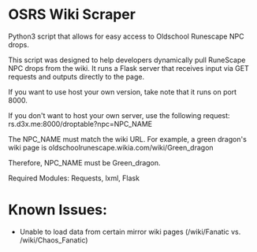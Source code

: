 # OSRS Wiki Scraper

Python3 script that allows for easy access to Oldschool Runescape NPC drops.


This script was designed to help developers dynamically pull RuneScape NPC drops from the wiki. It runs a Flask server that receives input via GET requests and outputs directly to the page.


If you want to use host your own version, take note that it runs on port 8000.


If you don't want to host your own server, use the following request: rs.d3x.me:8000/droptable?npc=NPC_NAME

The NPC_NAME must match the wiki URL. For example, a green dragon's wiki page is oldschoolrunescape.wikia.com/wiki/Green_dragon

Therefore, NPC_NAME must be Green_dragon.



Required Modules: Requests, lxml, Flask


# Known Issues: 


- Unable to load data from certain mirror wiki pages (/wiki/Fanatic vs. /wiki/Chaos_Fanatic)
